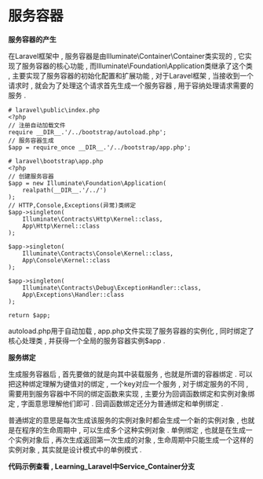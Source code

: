 # 服务容器

**服务容器的产生**

在Laravel框架中 , 服务容器是由Illuminate\Container\Container类实现的 , 它实现了服务容器的核心功能 , 而Illuminate\Foundation\Application类继承了这个类 , 主要实现了服务容器的初始化配置和扩展功能 , 对于Laravel框架 , 当接收到一个请求时 , 就会为了处理这个请求首先生成一个服务容器 , 用于容纳处理请求需要的服务 .

```
# laravel\public\index.php
<?php
// 注册自动加载文件
require __DIR__.'/../bootstrap/autoload.php';
// 服务容器生成
$app = require_once __DIR__.'/../bootstrap/app.php';
```

```
# laravel\bootstrap\app.php
<?php
// 创建服务容器
$app = new Illuminate\Foundation\Application(
    realpath(__DIR__.'/../')
);
// HTTP,Console,Exceptions(异常)类绑定
$app->singleton(
    Illuminate\Contracts\Http\Kernel::class,
    App\Http\Kernel::class
);

$app->singleton(
    Illuminate\Contracts\Console\Kernel::class,
    App\Console\Kernel::class
);

$app->singleton(
    Illuminate\Contracts\Debug\ExceptionHandler::class,
    App\Exceptions\Handler::class
);

return $app;
```

autoload.php用于自动加载 , app.php文件实现了服务容器的实例化 , 同时绑定了核心处理类 , 并获得一个全局的服务容器实例$app .

**服务绑定**

生成服务容器后 , 首先要做的就是向其中装载服务 , 也就是所谓的容器绑定 . 可以把这种绑定理解为键值对的绑定 , 一个key对应一个服务 , 对于绑定服务的不同 , 需要用到服务容器中不同的绑定函数来实现 , 主要分为回调函数绑定和实例对象绑定 , 字面意思理解他们即可 . 回调函数绑定还分为普通绑定和单例绑定 .

普通绑定的意思是每次生成该服务的实例对象时都会生成一个新的实例对象 , 也就是在程序的生命周期中 , 可以生成多个这种实例对象 . 单例绑定 , 也就是在生成一个实例对象后 , 再次生成返回第一次生成的对象 , 生命周期中只能生成一个这样的实例对象 , 其实就是设计模式中的单例模式 . 

**代码示例查看 , Learning\_Laravel中Service\_Container分支**

